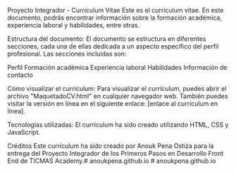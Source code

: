 Proyecto Integrador - Curriculum Vitae
Este es el currículum vitae. En este documento, podrás encontrar información sobre la formación académica, experiencia laboral y  habilidades, entre otras.

Estructura del documento:
El documento se estructura en diferentes secciones, cada una de ellas dedicada a un aspecto específico del perfil profesional. Las secciones incluidas son:

Perfil
Formación académica
Experiencia laboral
Habilidades
Información de contacto

Cómo visualizar el currículum:
Para visualizar el currículum, puedes abrir el archivo "MaquetadoCV.html" en cualquier navegador web. También puedes visitar la versión en línea en el siguiente enlace: [enlace al currículum en línea].

Tecnologías utilizadas:
El currículum ha sido creado utilizando HTML, CSS y JavaScript.

Créditos
Este currículum ha sido creado por Anouk Pena Ostiza para la entrega del Proyecto Integrador de los Primeros Pasos en Desarrollo Front End de TICMAS Academy.#   a n o u k p e n a . g i t h u b . i o  
 #   a n o u k p e n a . g i t h u b . i o  
 